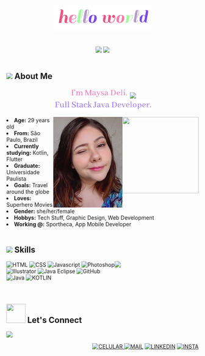 <body>
<h1 align="center"> <img src="https://raw.githubusercontent.com/maysadeli/maysadeli/main/src/Vanilla-1s-255px.gif"> </h1>
<br>
<div align="center">
<img src="https://media2.giphy.com/media/dtHqn8pY3lzCJLYqyF/200w.webp?cid=ecf05e47510lb10nw0bp5x9hdpz1jkik1yi9wim6qfllfm7u&rid=200w.webp&ct=s"> <img src="https://media0.giphy.com/media/THCMS0bAXK2zfnG7Fm/200w.webp?cid=ecf05e47510lb10nw0bp5x9hdpz1jkik1yi9wim6qfllfm7u&rid=200w.webp&ct=s">
</div>
<br>
<div>
<h2 align="left"> <img src="https://media4.giphy.com/media/3og0IvqGRVwW4tITQs/200w.webp?cid=ecf05e47au6tlfcij05yzrjh8hddd7x29b762reylyhk6gdu&rid=200w.webp&ct=s" width="30"> About Me</h2>
  <p align="center">
    <img src="https://raw.githubusercontent.com/maysadeli/maysadeli/main/src/Vanilla-1s-157px.gif"> <img src="https://user-images.githubusercontent.com/42378118/110234147-e3259600-7f4e-11eb-95be-0c4047144dea.gif" width="30"><br>
    <img src="https://raw.githubusercontent.com/maysadeli/maysadeli/main/src/full.gif">
  <br>
  </p>
<img src="https://media1.giphy.com/media/iDgg0RDBArI1KoswPs/giphy.gif?cid=ecf05e47spiusnge2ceoz3bci8nuyo9g4am3q7tz1yp6hp2l&rid=giphy.gif&ct=s" align="right" width="200" height="200"><img src="https://raw.githubusercontent.com/maysadeli/maysadeli/main/src/Captura%20de%20tela%20de%202022-02-11%2023-48-09.png" align="right">
<li>
<b>Age:</b> 29 years old</li>
<li>
<b>From:</b> São Paulo, Brazil </li>
<li>
<b>Currently studying:</b> Kotlin, Flutter</li>
<li>
<b>Graduate:</b> Universidade Paulista</li>
<li>
<b>Goals:</b> Travel around the globe</li>
<li>
<b>Loves:</b> Superhero Movies</li>
<li>
<b>Gender:</b> she/her/female</li>
<li>
<b>Hobbys:</b> Tech Stuff, Graphic Design, Web Development</li>
<li>
<b>Working @:</b> Sportheca, App Mobile Developer</li>
<br>
</div>
<div>
<h2 align="left"><img src="https://media0.giphy.com/media/kPcMCLzgFuuk3J7nqK/giphy.gif?cid=ecf05e47zs1ntt602stf5f3dw6taeqcl710f320p9gdl00hh&rid=giphy.gif&ct=s" width="40"> Skills </h2>
<p>
</div>
  <img src="https://media0.giphy.com/media/FlJbvchalNGPH6M43X/200.webp?cid=ecf05e470ut1unaxyfs31v5d14u3lr8d9idz2wje4ppng2zh&rid=200.webp&ct=ts" align="right" width="220">
<div>
<p align="left">
    <img src="https://img.icons8.com/nolan/2x/html-5.png" alt="HTML" width="60" height="60"/> <img src="https://img.icons8.com/nolan/2x/css-filetype.png" alt="CSS" width="60" height="60"/> <img src="https://img.icons8.com/nolan/2x/javascript.png" alt="Javascript" width="60" height="60"/> <img src="https://img.icons8.com/nolan/72/adobe-photoshop.png" alt="Photoshop" width="60" height="60"/> <img src="https://img.icons8.com/nolan/72/adobe-illustrator.png" alt="Illustrator" width="60" height="60"/> <img src="https://img.icons8.com/nolan/2x/java-eclipse.png" alt="Java Eclipse" width="60" height="60"/> <img src="https://img.icons8.com/nolan/2x/github.png" alt="GitHub" width="60" height="60"/> <br>
<img src="https://img.icons8.com/external-tal-revivo-solid-tal-revivo/2x/external-java-operating-system-on-a-cell-phone-development-solid-tal-revivo.png" alt="Java" width="40" height="40"/> <img src="https://img.icons8.com/external-tal-revivo-duo-tal-revivo/2x/external-kotlin-a-cross-platform-statically-typed-general-purpose-programming-language-with-type-inference-logo-duo-tal-revivo.png" alt="KOTLIN" width="40" height="40"/>
    </p>
</p>
<br>
<h2><img src="https://media1.giphy.com/media/HcXt65k5em2aFEm7LX/200w.webp?cid=ecf05e47qg1nsvnc5za1ogzsmxur1rlqgtawi9juvl48v00x&rid=200w.webp&ct=s" width="50" height="50"> Let's Connect</h2>
<img src="https://media1.giphy.com/media/Q5pH4UmOiQciITstXU/200.webp?cid=ecf05e47ybcmpxcxpcth0wrox4gimearc2182p0h01f3bma3&rid=200.webp&ct=s" align="left" width="160">
<br>
<p align="right">
  <a href="https://chat.whatsapp.com/ES4Vj8J85EgKswTEjNvwrh"><img src="https://img.icons8.com/nolan/2x/touchscreen-smartphone.png" alt="CELULAR" width="60" height="60"/> </a> <a href="mailto:maah.deli@gmail.com?" subject="maah.deli@gmail"><img src="https://img.icons8.com/nolan/2x/apple-mail.png" alt="MAIL" width="60" height="60"/></a> <a href="https://www.linkedin.com/in/maysa-deli-dos-santos-martins-a6b23b8b/"><img src="https://img.icons8.com/nolan/2x/linkedin.png" alt="LINKEDIN" width="60" height="60"/></a> <a href="https://instagram.com/maysadanti"><img src="https://img.icons8.com/nolan/2x/instagram-new.png" alt="INSTA" width="60" height="60"/></a>
  </p>
</div>
</div>
</body>
